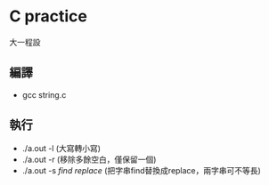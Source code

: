 # C practice
  大一程設

## 編譯
* gcc string.c

## 執行
* ./a.out -l (大寫轉小寫)
* ./a.out -r (移除多餘空白，僅保留一個)
* ./a.out -s *find* *replace* (把字串find替換成replace，兩字串可不等長)
